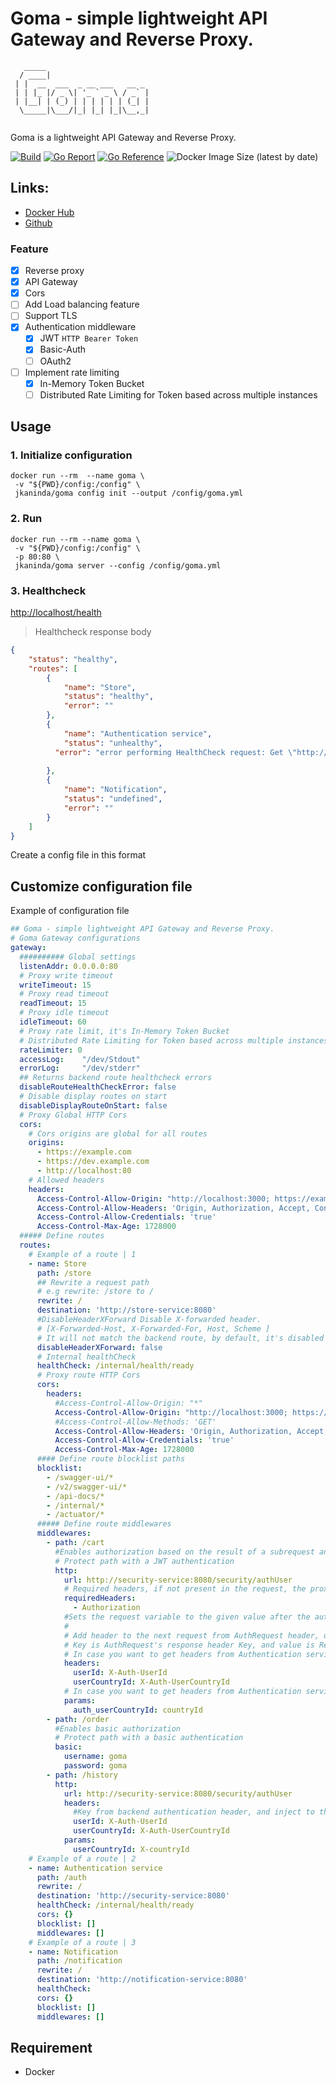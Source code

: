 # Goma - simple lightweight API Gateway and Reverse Proxy.

```
   _____                       
  / ____|                      
 | |  __  ___  _ __ ___   __ _ 
 | | |_ |/ _ \| '_ ` _ \ / _` |
 | |__| | (_) | | | | | | (_| |
  \_____|\___/|_| |_| |_|\__,_|
                               
```
Goma is a lightweight API Gateway and Reverse Proxy.

[![Build](https://github.com/jkaninda/goma/actions/workflows/release.yml/badge.svg)](https://github.com/jkaninda/goma/actions/workflows/release.yml)
[![Go Report](https://goreportcard.com/badge/github.com/jkaninda/mysql-bkup)](https://goreportcard.com/report/github.com/jkaninda/goma)
[![Go Reference](https://pkg.go.dev/badge/github.com/jkaninda/goma.svg)](https://pkg.go.dev/github.com/jkaninda/goma)
![Docker Image Size (latest by date)](https://img.shields.io/docker/image-size/jkaninda/goma?style=flat-square)

## Links:

- [Docker Hub](https://hub.docker.com/r/jkaninda/goma)
- [Github](https://github.com/jkaninda/goma)

### Feature

- [x] Reverse proxy
- [x] API Gateway
- [x] Cors
- [ ] Add Load balancing feature
- [ ] Support TLS
- [x] Authentication middleware
  - [x] JWT `HTTP Bearer Token`
  - [x] Basic-Auth
  - [ ] OAuth2
- [ ] Implement rate limiting
  - [x] In-Memory Token Bucket
  - [ ] Distributed Rate Limiting for Token based across multiple instances

## Usage

### 1. Initialize configuration

```shell
docker run --rm  --name goma \
 -v "${PWD}/config:/config" \
 jkaninda/goma config init --output /config/goma.yml
```
### 2. Run

```shell
docker run --rm --name goma \
 -v "${PWD}/config:/config" \
 -p 80:80 \
 jkaninda/goma server --config /config/goma.yml
```
### 3. Healthcheck

[http://localhost/health](http://localhost/health)

> Healthcheck response body

```json
{
	"status": "healthy",
	"routes": [
		{
			"name": "Store",
			"status": "healthy",
			"error": ""
		},
		{
			"name": "Authentication service",
			"status": "unhealthy",
          "error": "error performing HealthCheck request: Get \"http://notification-service:8080/internal/health/ready\": dial tcp: lookup notification-service on 127.0.0.11:53: no such host "
          
		},
		{
			"name": "Notification",
			"status": "undefined",
			"error": ""
		}
	]
}
```


Create a config file in this format
## Customize configuration file

Example of configuration file
```yaml
## Goma - simple lightweight API Gateway and Reverse Proxy.
# Goma Gateway configurations
gateway:
  ########## Global settings
  listenAddr: 0.0.0.0:80
  # Proxy write timeout
  writeTimeout: 15
  # Proxy read timeout
  readTimeout: 15
  # Proxy idle timeout
  idleTimeout: 60
  # Proxy rate limit, it's In-Memory Token Bucket
  # Distributed Rate Limiting for Token based across multiple instances is not yet integrated
  rateLimiter: 0
  accessLog:    "/dev/Stdout"
  errorLog:     "/dev/stderr"
  ## Returns backend route healthcheck errors
  disableRouteHealthCheckError: false
  # Disable display routes on start
  disableDisplayRouteOnStart: false
  # Proxy Global HTTP Cors
  cors:
    # Cors origins are global for all routes
    origins:
      - https://example.com
      - https://dev.example.com
      - http://localhost:80
    # Allowed headers
    headers:
      Access-Control-Allow-Origin: "http://localhost:3000; https://examole.com"
      Access-Control-Allow-Headers: 'Origin, Authorization, Accept, Content-Type, Access-Control-Allow-Headers, X-Client-Id, X-Session-Id'
      Access-Control-Allow-Credentials: 'true'
      Access-Control-Max-Age: 1728000
  ##### Define routes
  routes:
    # Example of a route | 1
    - name: Store
      path: /store
      ## Rewrite a request path
      # e.g rewrite: /store to /
      rewrite: /
      destination: 'http://store-service:8080'
      #DisableHeaderXForward Disable X-forwarded header.
      # [X-Forwarded-Host, X-Forwarded-For, Host, Scheme ]
      # It will not match the backend route, by default, it's disabled
      disableHeaderXForward: false
      # Internal healthCheck
      healthCheck: /internal/health/ready
      # Proxy route HTTP Cors
      cors:
        headers:
          #Access-Control-Allow-Origin: "*"
          Access-Control-Allow-Origin: "http://localhost:3000; https://exmaple.com"
          #Access-Control-Allow-Methods: 'GET'
          Access-Control-Allow-Headers: 'Origin, Authorization, Accept, Content-Type, Access-Control-Allow-Headers, X-Client-Id, X-Session-Id'
          Access-Control-Allow-Credentials: 'true'
          Access-Control-Max-Age: 1728000
      #### Define route blocklist paths
      blocklist:
        - /swagger-ui/*
        - /v2/swagger-ui/*
        - /api-docs/*
        - /internal/*
        - /actuator/*
      ##### Define route middlewares
      middlewares:
        - path: /cart
          #Enables authorization based on the result of a subrequest and sets the URI to which the subrequest will be sent.
          # Protect path with a JWT authentication
          http:
            url: http://security-service:8080/security/authUser
            # Required headers, if not present in the request, the proxy will block access
            requiredHeaders:
              - Authorization
            #Sets the request variable to the given value after the authorization request completes.
            #
            # Add header to the next request from AuthRequest header, depending on your requirements
            # Key is AuthRequest's response header Key, and value is Request's header Key
            # In case you want to get headers from Authentication service and inject them to the next request's headers
            headers:
              userId: X-Auth-UserId
              userCountryId: X-Auth-UserCountryId
            # In case you want to get headers from Authentication service and inject them to next request's params
            params:
              auth_userCountryId: countryId
        - path: /order
          #Enables basic authorization
          # Protect path with a basic authentication
          basic:
            username: goma
            password: goma
        - path: /history
          http:
            url: http://security-service:8080/security/authUser
            headers:
              #Key from backend authentication header, and inject to the request with custom key name
              userId: X-Auth-UserId
              userCountryId: X-Auth-UserCountryId
            params:
              userCountryId: X-countryId
    # Example of a route | 2
    - name: Authentication service
      path: /auth
      rewrite: /
      destination: 'http://security-service:8080'
      healthCheck: /internal/health/ready
      cors: {}
      blocklist: []
      middlewares: []
    # Example of a route | 3
    - name: Notification
      path: /notification
      rewrite: /
      destination: 'http://notification-service:8080'
      healthCheck:
      cors: {}
      blocklist: []
      middlewares: []
```

## Requirement

- Docker
